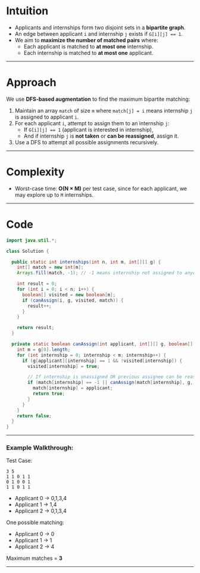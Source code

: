 # Intuition

* Applicants and internships form two disjoint sets in a **bipartite graph**.
* An edge between applicant `i` and internship `j` exists if `G[i][j] == 1`.
* We aim to **maximize the number of matched pairs** where:
  * Each applicant is matched to **at most one** internship.
  * Each internship is matched to **at most one** applicant.

---

# Approach

We use **DFS-based augmentation** to find the maximum bipartite matching:

1. Maintain an array `match` of size `m` where `match[j] = i` means internship `j` is assigned to applicant `i`.
2. For each applicant `i`, attempt to assign them to an internship `j`:
   * If `G[i][j] == 1` (applicant is interested in internship),
   * And if internship `j` is **not taken** or **can be reassigned**, assign it.
3. Use a DFS to attempt all possible assignments recursively.

---

# Complexity

* Worst-case time: **O(N × M)** per test case, since for each applicant, we may explore up to `M` internships.

---

# Code

```java
import java.util.*;

class Solution {

  public static int internships(int n, int m, int[][] g) {
    int[] match = new int[m];
    Arrays.fill(match, -1); // -1 means internship not assigned to anyone yet

    int result = 0;
    for (int i = 0; i < n; i++) {
      boolean[] visited = new boolean[m];
      if (canAssign(i, g, visited, match)) {
        result++;
      }
    }

    return result;
  }

  private static boolean canAssign(int applicant, int[][] g, boolean[] visited, int[] match) {
    int m = g[0].length;
    for (int internship = 0; internship < m; internship++) {
      if (g[applicant][internship] == 1 && !visited[internship]) {
        visited[internship] = true;

        // If internship is unassigned OR previous assignee can be reassigned
        if (match[internship] == -1 || canAssign(match[internship], g, visited, match)) {
          match[internship] = applicant;
          return true;
        }
      }
    }
    return false;
  }
}
```

---

### **Example Walkthrough:**

Test Case:

```
3 5
1 1 0 1 1
0 1 0 0 1
1 1 0 1 1
```

* Applicant 0 → 0,1,3,4
* Applicant 1 → 1,4
* Applicant 2 → 0,1,3,4

One possible matching:
* Applicant 0 → 0
* Applicant 1 → 1
* Applicant 2 → 4

Maximum matches = **3**

---
